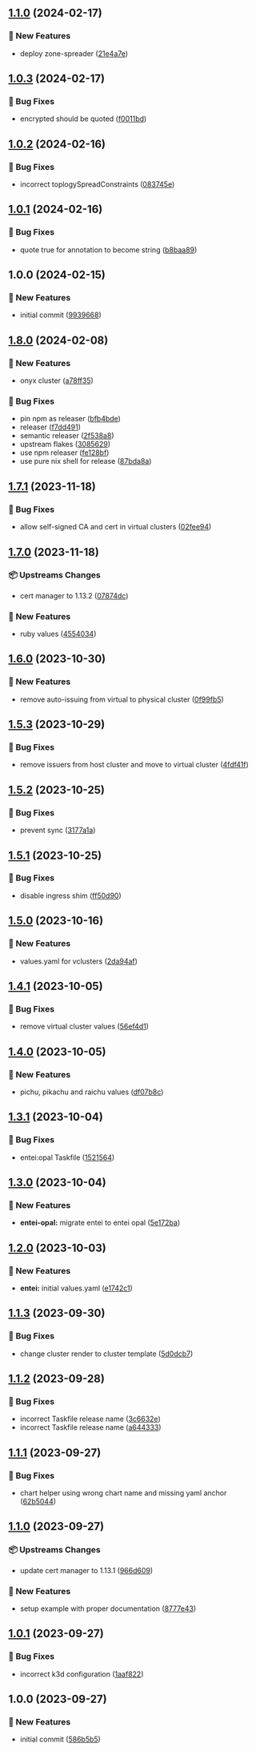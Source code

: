 ## [1.1.0](https://github.com/AtomiCloud/sulfoxide.lead/compare/v1.0.3...v1.1.0) (2024-02-17)


### 🚀 New Features

* deploy zone-spreader ([21e4a7e](https://github.com/AtomiCloud/sulfoxide.lead/commit/21e4a7e452a65c002f6ad6525cb4bf3f3bb2f2cc))

## [1.0.3](https://github.com/AtomiCloud/sulfoxide.lead/compare/v1.0.2...v1.0.3) (2024-02-17)


### 🐛 Bug Fixes

* encrypted should be quoted ([f0011bd](https://github.com/AtomiCloud/sulfoxide.lead/commit/f0011bda97c8400420948b2e31942d56222fc672))

## [1.0.2](https://github.com/AtomiCloud/sulfoxide.lead/compare/v1.0.1...v1.0.2) (2024-02-16)


### 🐛 Bug Fixes

* incorrect toplogySpreadConstraints ([083745e](https://github.com/AtomiCloud/sulfoxide.lead/commit/083745e21b31b74cae8675f0298780b6ba75f288))

## [1.0.1](https://github.com/AtomiCloud/sulfoxide.lead/compare/v1.0.0...v1.0.1) (2024-02-16)


### 🐛 Bug Fixes

* quote true for annotation to become string ([b8baa89](https://github.com/AtomiCloud/sulfoxide.lead/commit/b8baa89207b486ade89ae73ff2d23e3584e3cef3))

## 1.0.0 (2024-02-15)


### 🚀 New Features

* initial commit ([9939668](https://github.com/AtomiCloud/sulfoxide.lead/commit/99396685ae38f983f1d1af66ff6a6980283c2c89))

## [1.8.0](https://github.com/AtomiCloud/sulfoxide.sulfur/compare/v1.7.1...v1.8.0) (2024-02-08)


### 🚀 New Features

* onyx cluster ([a78ff35](https://github.com/AtomiCloud/sulfoxide.sulfur/commit/a78ff35e8bf488bf165380720dc52abb5c472554))


### 🐛 Bug Fixes

* pin npm as releaser ([bfb4bde](https://github.com/AtomiCloud/sulfoxide.sulfur/commit/bfb4bde0104211cd4e28b6cd9509db3b23b3b988))
* releaser ([f7dd491](https://github.com/AtomiCloud/sulfoxide.sulfur/commit/f7dd49198aa2b2f82a59c8a32b0bf45d9951b71b))
* semantic releaser ([2f538a8](https://github.com/AtomiCloud/sulfoxide.sulfur/commit/2f538a8ee0ca1aa9a0dc70ae717b6c3a56a728f6))
* upstream flakes ([3085629](https://github.com/AtomiCloud/sulfoxide.sulfur/commit/308562906af7283a5d14e8a9ef3b089eb244895d))
* use npm releaser ([fe128bf](https://github.com/AtomiCloud/sulfoxide.sulfur/commit/fe128bf81b7ac0552fcec2aa5734f341e347fadb))
* use pure nix shell for release ([87bda8a](https://github.com/AtomiCloud/sulfoxide.sulfur/commit/87bda8a17b70a24aaf58c5460aa0a27219d600ec))

## [1.7.1](https://github.com/AtomiCloud/sulfoxide.sulfur/compare/v1.7.0...v1.7.1) (2023-11-18)


### 🐛 Bug Fixes

* allow self-signed CA and cert in virtual clusters ([02fee94](https://github.com/AtomiCloud/sulfoxide.sulfur/commit/02fee9492d4a8e74f32d716492a770ed494b9912))

## [1.7.0](https://github.com/AtomiCloud/sulfoxide.sulfur/compare/v1.6.0...v1.7.0) (2023-11-18)


### 📦 Upstreams Changes

* cert manager to 1.13.2 ([07874dc](https://github.com/AtomiCloud/sulfoxide.sulfur/commit/07874dcae623dcf5c27b707cba127ee8afec12cb))


### 🚀 New Features

* ruby values ([4554034](https://github.com/AtomiCloud/sulfoxide.sulfur/commit/455403463f6854c994b92e0bed936cd2d148c9d6))

## [1.6.0](https://github.com/AtomiCloud/sulfoxide.sulfur/compare/v1.5.3...v1.6.0) (2023-10-30)


### 🚀 New Features

* remove auto-issuing from virtual to physical cluster ([0f99fb5](https://github.com/AtomiCloud/sulfoxide.sulfur/commit/0f99fb58de1f19a6c73e79a039bfd0f11f0548da))

## [1.5.3](https://github.com/AtomiCloud/sulfoxide.sulfur/compare/v1.5.2...v1.5.3) (2023-10-29)


### 🐛 Bug Fixes

* remove issuers from host cluster and move to virtual cluster ([4fdf41f](https://github.com/AtomiCloud/sulfoxide.sulfur/commit/4fdf41f8129d492dc530dd219f588ac175f29f4a))

## [1.5.2](https://github.com/AtomiCloud/sulfoxide.sulfur/compare/v1.5.1...v1.5.2) (2023-10-25)


### 🐛 Bug Fixes

* prevent sync ([3177a1a](https://github.com/AtomiCloud/sulfoxide.sulfur/commit/3177a1a2c1f7e2c6bc0db75f01f91848e77aa7ab))

## [1.5.1](https://github.com/AtomiCloud/sulfoxide.sulfur/compare/v1.5.0...v1.5.1) (2023-10-25)


### 🐛 Bug Fixes

* disable ingress shim ([ff50d90](https://github.com/AtomiCloud/sulfoxide.sulfur/commit/ff50d90cf971138862a55d9aca0aa5e7893ed52e))

## [1.5.0](https://github.com/AtomiCloud/sulfoxide.sulfur/compare/v1.4.1...v1.5.0) (2023-10-16)


### 🚀 New Features

* values.yaml for vclusters ([2da94af](https://github.com/AtomiCloud/sulfoxide.sulfur/commit/2da94afee8da2030cfc33ed58bfe6af9b7bdb66a))

## [1.4.1](https://github.com/AtomiCloud/sulfoxide.sulfur/compare/v1.4.0...v1.4.1) (2023-10-05)


### 🐛 Bug Fixes

* remove virtual cluster values ([56ef4d1](https://github.com/AtomiCloud/sulfoxide.sulfur/commit/56ef4d18374824b584abd7a6e7ee83dc8482de4a))

## [1.4.0](https://github.com/AtomiCloud/sulfoxide.sulfur/compare/v1.3.1...v1.4.0) (2023-10-05)


### 🚀 New Features

* pichu, pikachu and raichu values ([df07b8c](https://github.com/AtomiCloud/sulfoxide.sulfur/commit/df07b8c1109b6e931f9ac4dd14f1efd142b0ba28))

## [1.3.1](https://github.com/AtomiCloud/sulfoxide.sulfur/compare/v1.3.0...v1.3.1) (2023-10-04)


### 🐛 Bug Fixes

* entei:opal Taskfile ([1521564](https://github.com/AtomiCloud/sulfoxide.sulfur/commit/1521564a49761a01ffcef33b46c53ea018a7c04d))

## [1.3.0](https://github.com/AtomiCloud/sulfoxide.sulfur/compare/v1.2.0...v1.3.0) (2023-10-04)


### 🚀 New Features

* **entei-opal:** migrate entei to entei opal ([5e172ba](https://github.com/AtomiCloud/sulfoxide.sulfur/commit/5e172ba358f9e3c1515ed460146c2186403f87d6))

## [1.2.0](https://github.com/AtomiCloud/sulfoxide.sulfur/compare/v1.1.3...v1.2.0) (2023-10-03)


### 🚀 New Features

* **entei:** initial values.yaml ([e1742c1](https://github.com/AtomiCloud/sulfoxide.sulfur/commit/e1742c194daa1a8f62cbee1f62f8ea5e4e78be6b))

## [1.1.3](https://github.com/AtomiCloud/sulfoxide.sulfur/compare/v1.1.2...v1.1.3) (2023-09-30)


### 🐛 Bug Fixes

* change cluster render to cluster template ([5d0dcb7](https://github.com/AtomiCloud/sulfoxide.sulfur/commit/5d0dcb79d774e3f0401c13adcba81c25472019c1))

## [1.1.2](https://github.com/AtomiCloud/sulfoxide.sulfur/compare/v1.1.1...v1.1.2) (2023-09-28)


### 🐛 Bug Fixes

* incorrect Taskfile release name ([3c6632e](https://github.com/AtomiCloud/sulfoxide.sulfur/commit/3c6632e481b6ae890ec18e9f5406c0d3f052caf5))
* incorrect Taskfile release name ([a644333](https://github.com/AtomiCloud/sulfoxide.sulfur/commit/a644333faabd2a2fcd24c08a84105525c7c04e8c))

## [1.1.1](https://github.com/AtomiCloud/sulfoxide.sulfur/compare/v1.1.0...v1.1.1) (2023-09-27)


### 🐛 Bug Fixes

* chart helper using wrong chart name and missing yaml anchor ([62b5044](https://github.com/AtomiCloud/sulfoxide.sulfur/commit/62b5044e93623e21aef5de07c181c035f2572fa2))

## [1.1.0](https://github.com/AtomiCloud/sulfoxide.sulfur/compare/v1.0.1...v1.1.0) (2023-09-27)


### 📦 Upstreams Changes

* update cert manager to 1.13.1 ([966d609](https://github.com/AtomiCloud/sulfoxide.sulfur/commit/966d609f968b1a2c28cb8563292f0c5e7264d042))


### 🚀 New Features

* setup example with proper documentation ([8777e43](https://github.com/AtomiCloud/sulfoxide.sulfur/commit/8777e43aa964e69f157f1a0448496724ff7b1797))

## [1.0.1](https://github.com/AtomiCloud/sulfoxide.sulfur/compare/v1.0.0...v1.0.1) (2023-09-27)


### 🐛 Bug Fixes

* incorrect k3d configuration ([1aaf822](https://github.com/AtomiCloud/sulfoxide.sulfur/commit/1aaf822f38f7917f5272f6d16f049fb28591faaa))

## 1.0.0 (2023-09-27)


### 🚀 New Features

* initial commit ([586b5b5](https://github.com/AtomiCloud/sulfoxide.sulfur/commit/586b5b50f684be76fe184276e64b3a72b97058fd))
